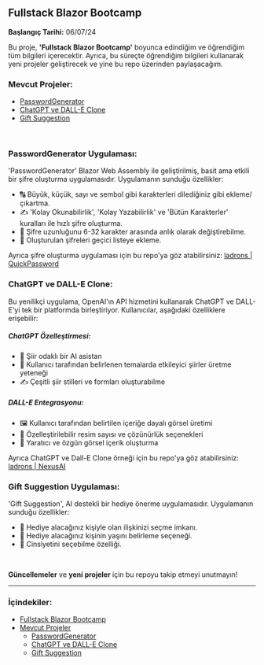 ## Fullstack Blazor Bootcamp

**Başlangıç Tarihi:** 06/07/24

Bu proje, **'Fullstack Blazor Bootcamp'** boyunca edindiğim ve öğrendiğim tüm bilgileri içerecektir. Ayrıca, bu süreçte öğrendiğim bilgileri kullanarak yeni projeler geliştirecek ve yine bu repo üzerinden paylaşacağım.

### Mevcut Projeler:
- [PasswordGenerator](#passwordgenerator-uygulaması)
- [ChatGPT ve DALL-E Clone](#chatgpt-ve-dall-e-clone)
- [Gift Suggestion](#gift-suggestion-uygulaması)

&nbsp;

### PasswordGenerator Uygulaması:
'PasswordGenerator' Blazor Web Assembly ile geliştirilmiş, basit ama etkili bir şifre oluşturma uygulamasıdır. Uygulamanın sunduğu özellikler:
- 🔠 Büyük, küçük, sayı ve sembol gibi karakterleri dilediğiniz gibi ekleme/çıkartma.
- ✍️ 'Kolay Okunabilirlik', 'Kolay Yazabilirlik' ve 'Bütün Karakterler' kuralları ile hızlı şifre oluşturma.
- 🔢 Şifre uzunluğunu 6-32 karakter arasında anlık olarak değiştirebilme.
- 📜 Oluşturulan şifreleri geçici listeye ekleme.

Ayrıca şifre oluşturma uygulaması için bu repo'ya göz atabilirsiniz: [ladrons | QuickPassword](https://github.com/ladrons/QuickPassword)

### ChatGPT ve DALL-E Clone:
Bu yenilikçi uygulama, OpenAI'ın API hizmetini kullanarak ChatGPT ve DALL-E'yi tek bir platformda birleştiriyor. Kullanıcılar, aşağıdaki özelliklere erişebilir:

##### ChatGPT Özelleştirmesi:
- 📜 Şiir odaklı bir AI asistan
- 🌟 Kullanıcı tarafından belirlenen temalarda etkileyici şiirler üretme yeteneği
- ✍️ Çeşitli şiir stilleri ve formları oluşturabilme

##### DALL-E Entegrasyonu:
- 🖼️ Kullanıcı tarafından belirtilen içeriğe dayalı görsel üretimi
- 🔧 Özelleştirilebilir resim sayısı ve çözünürlük seçenekleri
- 🎨 Yaratıcı ve özgün görsel içerik oluşturma

Ayrıca ChatGPT ve Dall-E Clone örneği için bu repo'ya göz atabilirsiniz: [ladrons | NexusAI](https://github.com/ladrons/NexusAI)

### Gift Suggestion Uygulaması:
'Gift Suggestion', AI destekli bir hediye önerme uygulamasıdır. Uygulamanın sunduğu özellikler:
- 👤 Hediye alacağınız kişiyle olan ilişkinizi seçme imkanı.
- 🎂 Hediye alacağınız kişinin yaşını belirleme seçeneği.
- 🚻 Cinsiyetini seçebilme özelliği.

&nbsp;

**Güncellemeler** ve **yeni projeler** için bu repoyu takip etmeyi unutmayın!

---

### İçindekiler:
- [Fullstack Blazor Bootcamp](#fullstack-blazor-bootcamp)
- [Mevcut Projeler](#mevcut-projeler)
  - [PasswordGenerator](#passwordgenerator-uygulaması)
  - [ChatGPT ve DALL-E Clone](#chatgpt-ve-dall-e-clone)
  - [Gift Suggestion](#gift-suggestion-uygulaması)
